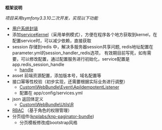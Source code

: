 **框架说明**

*项目采用symfony3.3.10二次开发，实现以下功能*
* [用户系统封装](https://github.com/symfonyDeveloper/demiurge/blob/developer/doc/%E7%94%A8%E6%88%B7.md)
* 添加[serviceKernel](https://github.com/symfonyDeveloper/demiurge/blob/developer/app/ServiceKernel.php)（采用单例模式），方便在程序各个地方获取到kernel，在配置service时，可以减少依赖，直接获取
* session 存储到redis 中，解决多服务器session共享问题, redis地址配置在parameter.yml的session_handler_redis选项，
    有效期目前写死，如有需要，可以修改配置，通过配置服务进行初始化，service配置是app.redis_session_handle
    -   [handle](https://github.com/symfonyDeveloper/demiurge/blob/developer/src/Custom/WebBundle/Handle/RedisSessionHandle.php)
* asset 前端资源配置，添加版本号，域名配置等
* 接口幂等性校验（初步实现，还需要根据实际业务进行调整）
    -   [Custom\WebBundle\Event\ApiIdempotentListener](https://github.com/symfonyDeveloper/demiurge/blob/developer/src/Custom/WebBundle/Event/ApiIdempotentListener.php)
    -   配置在 app/config/services.yml
* json 返回体定义
    -   [Custom\WebBundle\Utils\R](https://github.com/symfonyDeveloper/demiurge/blob/developer/src/Custom/WebBundle/Utils/R.php)
* [RBAC](https://github.com/symfonyDeveloper/demiurge/blob/developer/doc/RBAC.md) （基于角色的权限管理）
* 分页组件([knplabs/knp-paginator-bundle](https://github.com/KnpLabs/KnpPaginatorBundle))
    - 分页模板修改成bootstrap风格
    